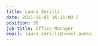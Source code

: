 ```yaml
---
title: Laura Zerilli
date: 2021-11-01 16:16:00 Z
position: 36
job-title: Office Manager
email: laura.zerilli@novel.audio
---
```


